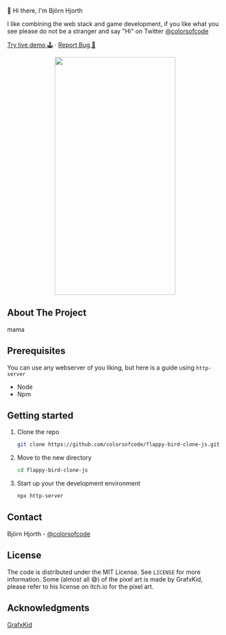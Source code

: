 👋 Hi there, I'm Björn Hjorth

I like combining the web stack and game development, if you like what you see please do not be a stranger and say "Hi" on Twitter [@colorsofcode](https://twitter.com/colorsofcode)

<a href="#">Try live demo 🕹️</a>
·
<a href="https://github.com/colorsofcode/flappy-bird-clone-js/issues">Report Bug 🐛</a>

<div align="center">
   <img src="./art/gameplay.gif" width="282" height="555">
</div>

<!-- ABOUT -->
## About The Project

mama

<!-- PREREQUISITES -->
## Prerequisites
You can use any webserver of you liking, but here is a guide using `http-server`

* Node
* Npm

<!-- STARTING -->
## Getting started 

1. Clone the repo
   ```sh
   git clone https://github.com/colorsofcode/flappy-bird-clone-js.git
   ```
2. Move to the new directory
    ```sh
    cd flappy-bird-clone-js
    ```
3. Start up your the development environment
   ```sh
   npx http-server
   ```
<!-- CONTACT -->
## Contact

Björn Hjorth - [@colorsofcode](https://twitter.com/colorsofcode)

<!-- LICENSE -->
## License

The code is distributed under the MIT License. See `LICENSE` for more information.
Some (almost all 😅) of the pixel art is made by GrafxKid, please refer to his license on itch.io for the pixel art. 

<!-- ACKKNOWLEDGE -->
## Acknowledgments

[GrafxKid](https://grafxkid.itch.io/)